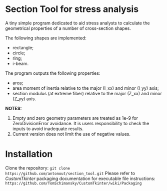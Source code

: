 # Section Tool for stress analysis

A tiny simple program dedicated to aid stress analysts to calculate the geometrical properties of a number of cross-section shapes. 

The following shapes are implemented:
- rectangle;
- circle;
- ring;
- i-beam.

The program outputs the following properties:
- area;
- area moment of inertia relative to the major (I_xx) and minor (I_yy) axis;
- section modulus (at extreme fiber) relative to the major (Z_xx) and minor (Z_yy) axis.

**NOTES:** 
1. Empty and zero geometry parameters are treated as 1e-9 for ZeroDivisionError avoidance. It is users responsibility to check the inputs to avoid inadequate results.
2. Current version does not limit the use of negative values.

# Installation
Clone the repository:  `git clone https://github.com/antonout/section_tool.git`
Please refer to *CustomTkinter* packaging documentation for executable file instructions: `https://github.com/TomSchimansky/CustomTkinter/wiki/Packaging`